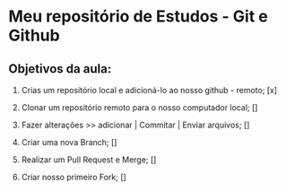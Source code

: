 # Meu repositório de Estudos - Git e Github

## Objetivos da aula: 

1. Crias um repositório local e adicioná-lo ao nosso github - remoto; [x]

2. Clonar um repositório remoto para o nosso computador local; []

3. Fazer alterações >> adicionar | Commitar | Enviar arquivos; []

4. Criar uma nova Branch; []

5. Realizar um Pull Request e Merge; []

6. Criar nosso primeiro Fork; []

